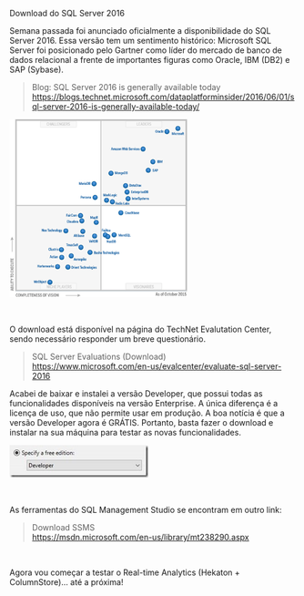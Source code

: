 <a link='https://blogs.msdn.microsoft.com/fcatae/2016/06/07/download-do-sql-server-2016/'>Download do SQL Server 2016</a>
<p>Semana passada foi anunciado oficialmente a disponibilidade do SQL Server 2016. Essa versão tem um sentimento histórico: Microsoft SQL Server foi posicionado pelo Gartner como líder do mercado de banco de dados relacional a frente de importantes figuras como Oracle, IBM (DB2) e SAP (Sybase).</p> <blockquote> <p>Blog: SQL Server 2016 is generally available today<br><a title="https://blogs.technet.microsoft.com/dataplatforminsider/2016/06/01/sql-server-2016-is-generally-available-today/" href="https://blogs.technet.microsoft.com/dataplatforminsider/2016/06/01/sql-server-2016-is-generally-available-today/">https://blogs.technet.microsoft.com/dataplatforminsider/2016/06/01/sql-server-2016-is-generally-available-today/</a></p></blockquote> <p><img title="GartnerMQ_ODBMS" border="0" alt="GartnerMQ_ODBMS" src="images\GartnerMQ_ODBMS.png" width="312" height="312"></p> <p>&nbsp;</p> <p>O download está disponível na página do TechNet Evalutation Center, sendo necessário responder um breve questionário.</p> <blockquote> <p>SQL Server Evaluations (Download)<br><a title="https://www.microsoft.com/en-us/evalcenter/evaluate-sql-server-2016" href="https://www.microsoft.com/en-us/evalcenter/evaluate-sql-server-2016">https://www.microsoft.com/en-us/evalcenter/evaluate-sql-server-2016</a></p></blockquote> <p>Acabei de baixar e instalei a versão Developer, que possui todas as funcionalidades disponíveis na versão Enterprise. A única diferença é a licença de uso, que não permite usar em produção. A boa notícia é que a versão Developer agora é GRÁTIS. Portanto, basta fazer o download e instalar na sua máquina para testar as novas funcionalidades. </p> <p><a href="images\clip_image0023.jpg"><img title="clip_image002" style="border-left-width: 0px;border-right-width: 0px;border-bottom-width: 0px;padding-top: 0px;padding-left: 0px;padding-right: 0px;border-top-width: 0px" border="0" alt="clip_image002" src="images\clip_image002_thumb2.jpg" width="244" height="57"></a></p> <p>&nbsp;</p> <p>As ferramentas do SQL Management Studio se encontram em outro link:</p> <blockquote> <p>Download SSMS<br><a title="https://msdn.microsoft.com/en-us/library/mt238290.aspx" href="https://msdn.microsoft.com/en-us/library/mt238290.aspx">https://msdn.microsoft.com/en-us/library/mt238290.aspx</a></p></blockquote> <p>&nbsp;</p> <p>Agora vou começar a testar o Real-time Analytics (Hekaton + ColumnStore)… até a próxima!</p>
